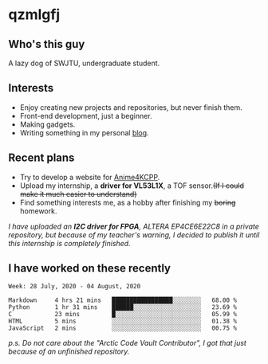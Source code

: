 # qzmlgfj

## Who's this guy

A lazy dog of SWJTU, undergraduate student.

## Interests

* Enjoy creating new projects and repositories, but never finish them.
* Front-end development, just a beginner.
* Making gadgets.
* Writing something in my personal [blog](https://qzmlgfj.ml/blog).

## Recent plans

* Try to develop a website for [Anime4KCPP](https://github.com/TianZerL/Anime4KCPP).
* Upload my internship, a **driver for VL53L1X**, a TOF sensor.~~(If I could make it much easier to understand)~~
* Find something interests me, as a hobby after finishing my ~~boring~~ homework.

*I have uploaded an **I2C driver for FPGA**, ALTERA EP4CE6E22C8 in a private repository, but because of my teacher's warning, I decided to publish it until this internship is completely finished.*

## I have worked on these recently

<!--START_SECTION:waka-->
```text
Week: 28 July, 2020 - 04 August, 2020

Markdown     4 hrs 21 mins   █████████████████░░░░░░░░   68.00 % 
Python       1 hr 31 mins    ██████░░░░░░░░░░░░░░░░░░░   23.69 % 
C            23 mins         █░░░░░░░░░░░░░░░░░░░░░░░░   05.99 % 
HTML         5 mins          ░░░░░░░░░░░░░░░░░░░░░░░░░   01.38 % 
JavaScript   2 mins          ░░░░░░░░░░░░░░░░░░░░░░░░░   00.75 %
```
<!--END_SECTION:waka-->

*p.s.  Do not care about the "Arctic Code Vault Contributor", I got that just because of an unfinished repository.*

<!--
**qzmlgfj/qzmlgfj** is a ✨ _special_ ✨ repository because its `README.md` (this file) appears on your GitHub profile.

Here are some ideas to get you started:

- 🔭 I’m currently working on ...
- 🌱 I’m currently learning ...
- 👯 I’m looking to collaborate on ...
- 🤔 I’m looking for help with ...
- 💬 Ask me about ...
- 📫 How to reach me: ...
- 😄 Pronouns: ...
- ⚡ Fun fact: ...
-->
